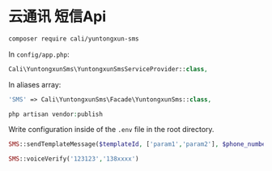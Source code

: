 # 云通讯 短信Api

```bash
composer require cali/yuntongxun-sms
```

In ```config/app.php```:
```php
Cali\YuntongxunSms\YuntongxunSmsServiceProvider::class,
```

In aliases array:
```php
'SMS' => Cali\YuntongxunSms\Facade\YuntongxunSms::class,
```

```php 
php artisan vendor:publish
```

Write configuration inside of the  ```.env``` file in the root directory.

```php
SMS::sendTemplateMessage($templateId, ['param1','param2'], $phone_number})
```

```php
SMS::voiceVerify('123123','138xxxx')
```
